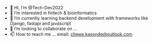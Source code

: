 - 👋 Hi, I’m @Tech-Dev2022
- 👀 I’m interested in fintech & bioinformatics
- 🌱 I’m currently learning backend development with frameworks like Django, fastapi and javascript
- 💞️ I’m looking to collaborate on ...
- 📫 How to reach me ... email: chewe.kasonde@outlook.com


